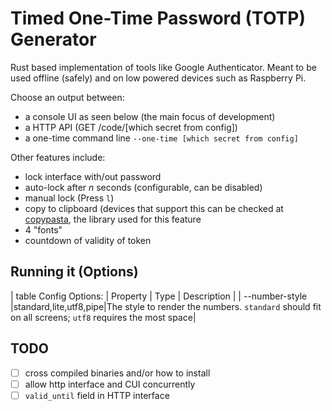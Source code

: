 # Timed One-Time Password (TOTP) Generator

Rust based implementation of tools like Google Authenticator. Meant to be used offline (safely) and on low powered devices such as Raspberry Pi.

Choose an output between:

- a console UI as seen below (the main focus of development)
- a HTTP API (GET /code/[which secret from config])
- a one-time command line `--one-time [which secret from config]`

Other features include: 

- lock interface with/out password
- auto-lock after _n_ seconds (configurable, can be disabled)
- manual lock (Press `l`)
- copy to clipboard (devices that support this can be checked at [copypasta](https://github.com/alacritty/copypasta), the library used for this feature
- 4 "fonts"
- countdown of validity of token

## Running it (Options)

| table
Config Options:
| Property | Type | Description |
| --number-style |standard,lite,utf8,pipe|The style to render the numbers. `standard` should fit on all screens; `utf8` requires the most space|


## TODO

- [ ] cross compiled binaries and/or how to install
- [ ] allow http interface and CUI concurrently
- [ ] `valid_until` field in HTTP interface
